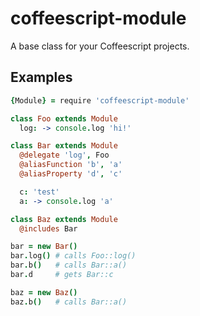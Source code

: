 # coffeescript-module

A base class for your Coffeescript projects.

## Examples

``` coffeescript
{Module} = require 'coffeescript-module'

class Foo extends Module
  log: -> console.log 'hi!'

class Bar extends Module
  @delegate 'log', Foo
  @aliasFunction 'b', 'a'
  @aliasProperty 'd', 'c'

  c: 'test'
  a: -> console.log 'a'

class Baz extends Module
  @includes Bar

bar = new Bar()
bar.log() # calls Foo::log()
bar.b()   # calls Bar::a()
bar.d     # gets Bar::c

baz = new Baz()
baz.b()   # calls Bar::a()
```